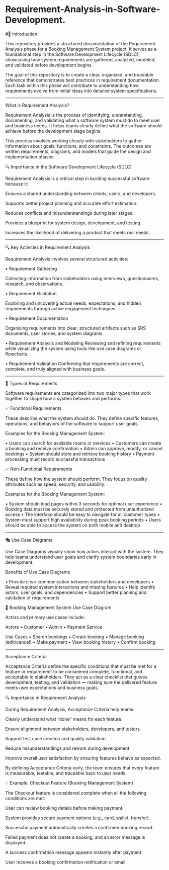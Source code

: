 # Requirement-Analysis-in-Software-Development.
#📌 Introduction

This repository provides a structured documentation of the Requirement Analysis phase for a Booking Management System project. It serves as a foundational step in the Software Development Lifecycle (SDLC), showcasing how system requirements are gathered, analyzed, modeled, and validated before development begins.

The goal of this repository is to create a clear, organized, and traceable reference that demonstrates best practices in requirement documentation. Each task within this phase will contribute to understanding how requirements evolve from initial ideas into detailed system specifications.

---

What is Requirement Analysis?

Requirement Analysis is the process of identifying, understanding, documenting, and validating what a software system must do to meet user and business needs. It helps teams clearly define what the software should achieve before the development stage begins.

This process involves working closely with stakeholders to gather information about goals, functions, and constraints. The outcomes are written requirements, diagrams, and models that guide the design and implementation phases.

🔍 Importance in the Software Development Lifecycle (SDLC)

Requirement Analysis is a critical step in building successful software because it:

Ensures a shared understanding between clients, users, and developers.

Supports better project planning and accurate effort estimation.

Reduces conflicts and misunderstandings during later stages.

Provides a blueprint for system design, development, and testing.

Increases the likelihood of delivering a product that meets real needs.

---

🔍 Key Activities in Requirement Analysis

Requirement Analysis involves several structured activities:

• Requirement Gathering

Collecting information from stakeholders using interviews, questionnaires, research, and observations.

• Requirement Elicitation

Exploring and uncovering actual needs, expectations, and hidden requirements through active engagement techniques.

• Requirement Documentation

Organizing requirements into clear, structured artifacts such as SRS documents, user stories, and system diagrams.

• Requirement Analysis and Modeling
Reviewing and refining requirements while visualizing the system using tools like use case diagrams or flowcharts.

• Requirement Validation
Confirming that requirements are correct, complete, and truly aligned with business goals.

---

🧩 Types of Requirements

Software requirements are categorized into two major types that work together to shape how a system behaves and performs.

✅ Functional Requirements

These describe what the system should do. They define specific features, operations, and behaviors of the software to support user goals.

Examples for the Booking Management System:

• Users can search for available rooms or services
• Customers can create a booking and receive confirmation
• Admin can approve, modify, or cancel bookings
• System should store and retrieve booking history
• Payment processing must record successful transactions

✅ Non-Functional Requirements

These define how the system should perform. They focus on quality attributes such as speed, security, and usability.

Examples for the Booking Management System:

• System should load pages within 3 seconds for optimal user experience
• Booking data must be securely stored and protected from unauthorized access
• The interface should be easy to navigate for all customer types
• System must support high availability during peak booking periods
• Users should be able to access the system on both mobile and desktop

---

🎭 Use Case Diagrams

Use Case Diagrams visually show how actors interact with the system. They help teams understand user goals and clarify system boundaries early in development.

Benefits of Use Case Diagrams

• Provide clear communication between stakeholders and developers
• Reveal required system interactions and missing features
• Help identify actors, user goals, and dependencies
• Support better planning and validation of requirements

📌 Booking Management System Use Case Diagram

Actors and primary use cases include:

Actors
• Customer
• Admin
• Payment Service

Use Cases
• Search bookings
• Create booking
• Manage booking (edit/cancel)
• Make payment
• View booking history
• Confirm booking

---

Acceptance Criteria

Acceptance Criteria define the specific conditions that must be met for a feature or requirement to be considered complete, functional, and acceptable to stakeholders. They act as a clear checklist that guides development, testing, and validation — making sure the delivered feature meets user expectations and business goals.

🔍 Importance in Requirement Analysis

During Requirement Analysis, Acceptance Criteria help teams:

Clearly understand what “done” means for each feature.

Ensure alignment between stakeholders, developers, and testers.

Support test case creation and quality validation.

Reduce misunderstandings and rework during development.

Improve overall user satisfaction by ensuring features behave as expected.

By defining Acceptance Criteria early, the team ensures that every feature is measurable, testable, and traceable back to user needs.

💡 Example: Checkout Feature (Booking Management System)

The Checkout feature is considered complete when all the following conditions are met:

User can review booking details before making payment.

System provides secure payment options (e.g., card, wallet, transfer).

Successful payment automatically creates a confirmed booking record.

Failed payment does not create a booking, and an error message is displayed.

A success confirmation message appears instantly after payment.

User receives a booking confirmation notification or email.
